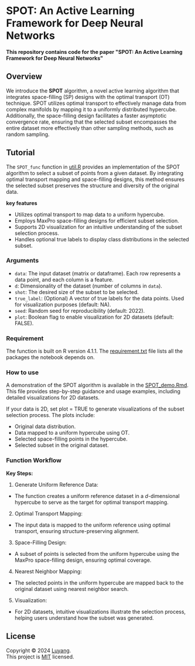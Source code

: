# SPOT: An Active Learning Framework for Deep Neural Networks

**This repository contains code for the paper "SPOT: An Active Learning Framework for Deep Neural Networks"**


## Overview

We introduce the **SPOT** algorithm, a novel active learning algorithm that integrates space-filling (SP) designs with the optimal transport (OT) technique.
SPOT utilizes optimal transport to effectively manage data from complex manifolds by mapping it to a uniformly distributed hypercube. Additionally, the space-filling design facilitates a faster asymptotic convergence rate, ensuring that the selected subset encompasses the entire dataset more effectively than other sampling methods, such as random sampling.


## Tutorial

The `SPOT_func` function in [util.R](https://github.com/Luyang8991/SPOT/blob/main/code/util.R) provides an implementation of the SPOT algorithm to select a subset of points from a given dataset. By integrating optimal transport mapping and space-filling designs, this method ensures the selected subset preserves the structure and diversity of the original data.

**key features**
- Utilizes optimal transport to map data to a uniform hypercube.
- Employs MaxPro space-filling designs for efficient subset selection.
- Supports 2D visualization for an intuitive understanding of the subset selection process.
- Handles optional true labels to display class distributions in the selected subset.


### Arguments
- `data`: The input dataset (matrix or dataframe). Each row represents a data point, and each column is a feature.
- `d`: Dimensionality of the dataset (number of columns in `data`).
- `shot`: The desired size of the subset to be selected.
- `true_label`: (Optional) A vector of true labels for the data points. Used for visualization purposes (default: NA).
- `seed`: Random seed for reproducibility (default: 2022).
- `plot`: Boolean flag to enable visualization for 2D datasets (default: FALSE).


### Requirement

The function is built on R version 4.1.1. The [requirement.txt](https://github.com/Luyang8991/SPOT/blob/main/requirements.txt) file lists all the packages the notebook depends on. 


### How to use

A demonstration of the SPOT algorithm is available in the [SPOT_demo.Rmd](https://github.com/Luyang8991/SPOT/blob/main/code/SPOT_demo.Rmd). This file provides step-by-step guidance and usage examples, including detailed visualizations for 2D datasets.

If your data is 2D, set plot = TRUE to generate visualizations of the subset selection process. The plots include:
- Original data distribution.
- Data mapped to a uniform hypercube using OT.
- Selected space-filling points in the hypercube.
- Selected subset in the original dataset.


### Function Workflow

**Key Steps:**
1. Generate Uniform Reference Data:
 - The function creates a uniform reference dataset in a $d$-dimensional hypercube to serve as the target for optimal transport mapping.
2. Optimal Transport Mapping:
 - The input data is mapped to the uniform reference using optimal transport, ensuring structure-preserving alignment.
3. Space-Filling Design:
 - A subset of points is selected from the uniform hypercube using the MaxPro space-filling design, ensuring optimal coverage.
4. Nearest Neighbor Mapping:
 - The selected points in the uniform hypercube are mapped back to the original dataset using nearest neighbor search.
5. Visualization:
 - For 2D datasets, intuitive visualizations illustrate the selection process, helping users understand how the subset was generated.






## License

Copyright © 2024 [Luyang](https://github.com/Luyang8991). <br />
This project is [MIT](https://github.com/Luyang8991/SPOT/blob/main/LICENSE) licensed.

